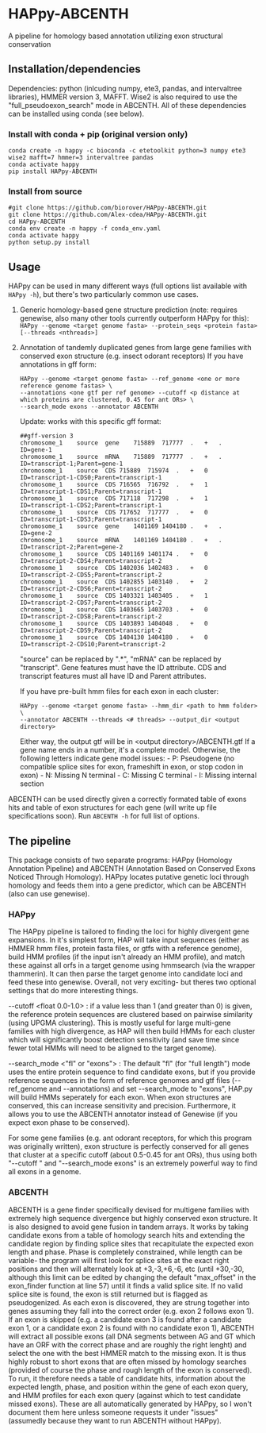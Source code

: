 # HAPpy-ABCENTH
A pipeline for homology based annotation utilizing exon structural conservation

## Installation/dependencies
Dependencies: python (inlcuding numpy, ete3, pandas, and intervaltree libraries), HMMER version 3, MAFFT. Wise2 is also required to use the "full_pseudoexon_search" mode in ABCENTH. All of these dependencies can be installed using conda (see below).
### Install with conda + pip (original version only)
```
conda create -n happy -c bioconda -c etetoolkit python=3 numpy ete3 wise2 mafft=7 hmmer=3 intervaltree pandas
conda activate happy
pip install HAPpy-ABCENTH
```
### Install from source
```
#git clone https://github.com/biorover/HAPpy-ABCENTH.git
git clone https://github.com/Alex-cdea/HAPpy-ABCENTH.git
cd HAPpy-ABCENTH
conda env create -n happy -f conda_env.yaml
conda activate happy
python setup.py install
```
## Usage
HAPpy can be used in many different ways (full options list available with `HAPpy -h`), but there's two particularly common use cases.
1. Generic homology-based gene structure prediction (note: requires genewise, also many other tools currently outperform HAPpy for this):
    `HAPpy --genome <target genome fasta> --protein_seqs <protein fasta> [--threads <nthreads>]`
 
 2. Annotation of tandemly duplicated genes from large gene families with conserved exon structure (e.g. insect odorant receptors)
    If you have annotations in gff form:
    ```
    HAPpy --genome <target genome fasta> --ref_genome <one or more reference genome fastas> \
    --annotations <one gtf per ref genome> --cutoff <p distance at which proteins are clustered, 0.45 for ant ORs> \
    --search_mode exons --annotator ABCENTH
    ```
    Update: works with this specific gff format:
    ```
    ##gff-version 3
    chromosome_1	source	gene	715889	717777	.	+	.	ID=gene-1
    chromosome_1	source	mRNA	715889	717777	.	+	.	ID=transcript-1;Parent=gene-1
    chromosome_1	source	CDS	715889	715974	.	+	0	ID=transcript-1-CDS0;Parent=transcript-1
    chromosome_1	source	CDS	716565	716792	.	+	1	ID=transcript-1-CDS1;Parent=transcript-1
    chromosome_1	source	CDS	717118	717298	.	+	1	ID=transcript-1-CDS2;Parent=transcript-1
    chromosome_1	source	CDS	717652	717777	.	+	0	ID=transcript-1-CDS3;Parent=transcript-1
    chromosome_1	source	gene	1401169	1404180	.	+	.	ID=gene-2
    chromosome_1	source	mRNA	1401169	1404180	.	+	.	ID=transcript-2;Parent=gene-2
    chromosome_1	source	CDS	1401169	1401174	.	+	0	ID=transcript-2-CDS4;Parent=transcript-2
    chromosome_1	source	CDS	1402036	1402483	.	+	0	ID=transcript-2-CDS5;Parent=transcript-2
    chromosome_1	source	CDS	1402855	1403140	.	+	2	ID=transcript-2-CDS6;Parent=transcript-2
    chromosome_1	source	CDS	1403321	1403405	.	+	1	ID=transcript-2-CDS7;Parent=transcript-2
    chromosome_1	source	CDS	1403665	1403703	.	+	0	ID=transcript-2-CDS8;Parent=transcript-2
    chromosome_1	source	CDS	1403893	1404048	.	+	0	ID=transcript-2-CDS9;Parent=transcript-2
    chromosome_1	source	CDS	1404130	1404180	.	+	0	ID=transcript-2-CDS10;Parent=transcript-2
    ```
    "source" can be replaced by ".*", "mRNA" can be replaced by "transcript". Gene features must have the ID attribute. CDS and transcript features must all have ID and Parent attributes.
    
    If you have pre-built hmm files for each exon in each cluster:
    ```
    HAPpy --genome <target genome fasta> --hmm_dir <path to hmm folder> \
    --annotator ABCENTH --threads <# threads> --output_dir <output directory>
    ```
    Either way, the output gtf will be in \<output directory\>/ABCENTH.gtf
    If a gene name ends in a number, it's a complete model. Otherwise, the following letters indicate gene model issues:
        - P: Pseudogene (no compatible splice sites for exon, frameshift in exon, or stop codon in exon)
        - N: Missing N terminal
        - C: Missing C terminal
        - I: Missing internal section

ABCENTH can be used directly given a correctly formated table of exons hits and table of exon structures for each gene (will write up file specifications soon).
Run `ABCENTH -h` for full list of options.

## The pipeline
This package consists of two separate programs: HAPpy (Homology Annotation Pipeline) and ABCENTH (Annotation Based on Conserved Exons Noticed Through Homology). HAPpy locates putative genetic loci through homology and feeds them into a gene predictor, which can be ABCENTH (also can use genewise).

### HAPpy
The HAPpy pipeline is tailored to finding the loci for highly divergent gene expansions. In it's simplest form, HAP will take input sequences (either as HMMER hmm files, protein fasta files, or gtfs with a reference genome), build HMM profiles (if the input isn't already an HMM profile), and match these against all orfs in a target genome using hmmsearch (via the wrapper thammerin). It can then parse the target genome into candidate loci and feed these into genewise. Overall, not very exciting- but theres two optional settings that do more interesting things.

  --cutoff <float 0.0-1.0> : if a value less than 1 (and greater than 0) is given, the reference protein sequences are clustered based on pairwise similarity (using UPGMA clustering). This is mostly useful for large multi-gene families with high divergence, as HAP will then build HMMs for each cluster which will significantly boost detection sensitivity (and save time since fewer total HMMs will need to be aligned to the target genome).
  
  --search_mode <"fl" or "exons"> : The default "fl" (for "full length") mode uses the entire protein sequence to find candidate exons, but if you provide reference sequences in the form of reference genomes and gtf files (--ref_genome and --annotations) and set --search_mode to "exons", HAP.py will build HMMs seperately for each exon. When exon structures are conserved, this can increase sensitivity and precision. Furthermore, it allows you to use the ABCENTH annotator instead of Genewise (if you expect exon phase to be conserved).
  
For some gene families (e.g. ant odorant receptors, for which this program was originally written), exon structure is perfectly conserved for all genes that cluster at a specific cutoff (about 0.5-0.45 for ant ORs), thus using both "--cutoff <float>" and "--search_mode exons" is an extremely powerful way to find all exons in a genome.
   
### ABCENTH
ABCENTH is a gene finder specifically devised for multigene families with extremely high sequence divergence but highly conserved exon structure. It is also designed to avoid gene fusion in tandem arrays. It works by taking candidate exons from a table of homology search hits and extending the candidate region by finding splice sites that recapitulate the expected exon length and phase. Phase is completely constrained, while length can be variable- the program will first look for splice sites at the exact right positions and then will alternately look at +3,-3,+6,-6, etc (until +30,-30, although this limit can be edited by changing the default "max_offset" in the exon_finder function at line 57) until it finds a valid splice site. If no valid splice site is found, the exon is still returned but is flagged as pseudogenized. As each exon is discovered, they are strung together into genes assuming they fall into the correct order (e.g. exon 2 follows exon 1). If an exon is skipped (e.g. a candidate exon 3 is found after a candidate exon 1, or a candidate exon 2 is found with no candidate exon 1), ABCENTH will extract all possible exons (all DNA segments between AG and GT which have an ORF with the correct phase and are roughly the right lenght) and select the one with the best HMMER match to the missing exon. It is thus highly robust to short exons that are often missed by homology searches (provided of course the phase and rough length of the exon is conserved). To run, it therefore needs a table of candidate hits, information about the expected length, phase, and position within the gene of each exon query, and HMM profiles for each exon query (against which to test candidate missed exons). These are all automatically generated by HAPpy, so I won't document them here unless someone requests it under "issues" (assumedly because they want to run ABCENTH without HAPpy).
